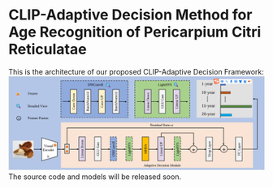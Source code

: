 # CLIP-Adaptive Decision Method for Age Recognition of Pericarpium Citri Reticulatae

This is the architecture of our proposed CLIP-Adaptive Decision Framework:
![PCR Framework](framework.png)
The source code and models will be released soon.

